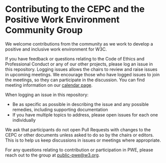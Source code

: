 # Contributing to the CEPC and the Positive Work Environment Community Group

We welcome contributions from the community as we work to develop a positive and inclusive work environment for W3C. 

If you have feedback or questions relating to the Code of Ethics and Professional Conduct or any of our other projects, please log an issue in this repository. Logging issues allows the chairs to review and raise issues in upcoming meetings. We encourage those who have logged issues to join the meetings, so they can participate in the discussion. You can find meeting information on our [calendar page](https://www.w3.org/groups/cg/pwe/calendar).

When logging an issue in this repository: 
* Be as specific as possible in describing the issue and any possible remedies, including supporting documentation 
* If you have multiple topics to address, please open issues for each one individually

We ask that participants do not open Pull Requests with changes to the CEPC or other documents unless asked to do so by the chairs or editors. This is to help us keep discussions in issues or meetings where appropriate.

For any questions relating to contribution or participation in PWE, please reach out to the group at [public-pwe@w3.org](mailto:public-pwe@w3.org).